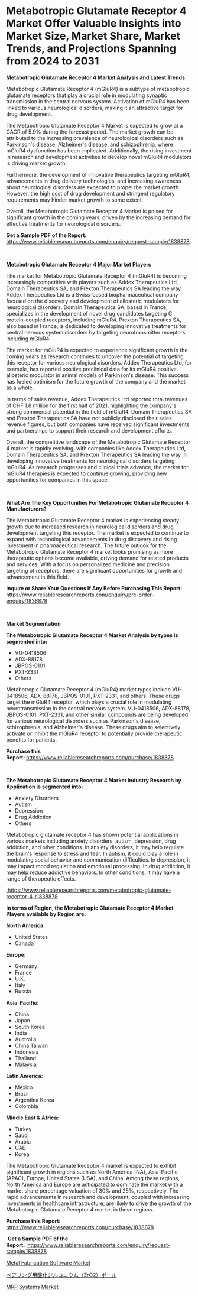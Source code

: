 <p><h1>Metabotropic Glutamate Receptor 4 Market Offer Valuable Insights into Market Size, Market Share, Market Trends, and Projections Spanning from 2024 to 2031</h1></p><p><strong>Metabotropic Glutamate Receptor 4 Market Analysis and Latest Trends</strong></p>
<p><p>Metabotropic Glutamate Receptor 4 (mGluR4) is a subtype of metabotropic glutamate receptors that play a crucial role in modulating synaptic transmission in the central nervous system. Activation of mGluR4 has been linked to various neurological disorders, making it an attractive target for drug development.</p><p>The Metabotropic Glutamate Receptor 4 Market is expected to grow at a CAGR of 5.9% during the forecast period. The market growth can be attributed to the increasing prevalence of neurological disorders such as Parkinson's disease, Alzheimer's disease, and schizophrenia, where mGluR4 dysfunction has been implicated. Additionally, the rising investment in research and development activities to develop novel mGluR4 modulators is driving market growth.</p><p>Furthermore, the development of innovative therapeutics targeting mGluR4, advancements in drug delivery technologies, and increasing awareness about neurological disorders are expected to propel the market growth. However, the high cost of drug development and stringent regulatory requirements may hinder market growth to some extent.</p><p>Overall, the Metabotropic Glutamate Receptor 4 Market is poised for significant growth in the coming years, driven by the increasing demand for effective treatments for neurological disorders.</p></p>
<p><strong>Get a Sample PDF of the Report:&nbsp;</strong> <a href="https://www.reliableresearchreports.com/enquiry/request-sample/1838878">https://www.reliableresearchreports.com/enquiry/request-sample/1838878</a></p>
<p>&nbsp;</p>
<p><strong>Metabotropic Glutamate Receptor 4 Major Market Players</strong></p>
<p><p>The market for Metabotropic Glutamate Receptor 4 (mGluR4) is becoming increasingly competitive with players such as Addex Therapeutics Ltd, Domain Therapeutics SA, and Prexton Therapeutics SA leading the way. Addex Therapeutics Ltd is a Swiss-based biopharmaceutical company focused on the discovery and development of allosteric modulators for neurological disorders. Domain Therapeutics SA, based in France, specializes in the development of novel drug candidates targeting G protein-coupled receptors, including mGluR4. Prexton Therapeutics SA, also based in France, is dedicated to developing innovative treatments for central nervous system disorders by targeting neurotransmitter receptors, including mGluR4.</p><p>The market for mGluR4 is expected to experience significant growth in the coming years as research continues to uncover the potential of targeting this receptor for various neurological disorders. Addex Therapeutics Ltd, for example, has reported positive preclinical data for its mGluR4 positive allosteric modulator in animal models of Parkinson's disease. This success has fueled optimism for the future growth of the company and the market as a whole.</p><p>In terms of sales revenue, Addex Therapeutics Ltd reported total revenues of CHF 1.8 million for the first half of 2021, highlighting the company's strong commercial potential in the field of mGluR4. Domain Therapeutics SA and Prexton Therapeutics SA have not publicly disclosed their sales revenue figures, but both companies have received significant investments and partnerships to support their research and development efforts.</p><p>Overall, the competitive landscape of the Metabotropic Glutamate Receptor 4 market is rapidly evolving, with companies like Addex Therapeutics Ltd, Domain Therapeutics SA, and Prexton Therapeutics SA leading the way in developing innovative treatments for neurological disorders targeting mGluR4. As research progresses and clinical trials advance, the market for mGluR4 therapies is expected to continue growing, providing new opportunities for companies in this space.</p></p>
<p>&nbsp;</p>
<p><strong>What Are The Key Opportunities For Metabotropic Glutamate Receptor 4 Manufacturers?</strong></p>
<p><p>The Metabotropic Glutamate Receptor 4 market is experiencing steady growth due to increased research in neurological disorders and drug development targeting this receptor. The market is expected to continue to expand with technological advancements in drug discovery and rising investment in pharmaceutical research. The future outlook for the Metabotropic Glutamate Receptor 4 market looks promising as more therapeutic options become available, driving demand for related products and services. With a focus on personalized medicine and precision targeting of receptors, there are significant opportunities for growth and advancement in this field.</p></p>
<p><strong>Inquire or Share Your Questions If Any Before Purchasing This Report:</strong> <a href="https://www.reliableresearchreports.com/enquiry/pre-order-enquiry/1838878">https://www.reliableresearchreports.com/enquiry/pre-order-enquiry/1838878</a></p>
<p>&nbsp;</p>
<p><strong>Market Segmentation</strong></p>
<p><strong>The Metabotropic Glutamate Receptor 4 Market Analysis by types is segmented into:</strong></p>
<p><ul><li>VU-0418506</li><li>ADX-88178</li><li>JBPOS-0101</li><li>PXT-2331</li><li>Others</li></ul></p>
<p><p>Metabotropic Glutamate Receptor 4 (mGluR4) market types include VU-0418506, ADX-88178, JBPOS-0101, PXT-2331, and others. These drugs target the mGluR4 receptor, which plays a crucial role in modulating neurotransmission in the central nervous system. VU-0418506, ADX-88178, JBPOS-0101, PXT-2331, and other similar compounds are being developed for various neurological disorders such as Parkinson's disease, schizophrenia, and Alzheimer's disease. These drugs aim to selectively activate or inhibit the mGluR4 receptor to potentially provide therapeutic benefits for patients.</p></p>
<p><strong>Purchase this Report:&nbsp;</strong><a href="https://www.reliableresearchreports.com/purchase/1838878">https://www.reliableresearchreports.com/purchase/1838878</a></p>
<p>&nbsp;</p>
<p><strong>The Metabotropic Glutamate Receptor 4 Market Industry Research by Application is segmented into:</strong></p>
<p><ul><li>Anxiety Disorders</li><li>Autism</li><li>Depression</li><li>Drug Addiction</li><li>Others</li></ul></p>
<p><p>Metabotropic glutamate receptor 4 has shown potential applications in various markets including anxiety disorders, autism, depression, drug addiction, and other conditions. In anxiety disorders, it may help regulate the brain's response to stress and fear. In autism, it could play a role in modulating social behavior and communication difficulties. In depression, it may impact mood regulation and emotional processing. In drug addiction, it may help reduce addictive behaviors. In other conditions, it may have a range of therapeutic effects.</p></p>
<p><a href="https://www.reliableresearchreports.com/metabotropic-glutamate-receptor-4-r1838878">&nbsp;https://www.reliableresearchreports.com/metabotropic-glutamate-receptor-4-r1838878</a></p>
<p><strong>In terms of Region, the Metabotropic Glutamate Receptor 4 Market Players available by Region are:</strong></p>
<p>
    <p> <strong> North America: </strong>
        <ul>
            <li>United States</li>
            <li>Canada</li>
        </ul>
        </p> 
    <p> <strong> Europe: </strong>
        <ul>
            <li>Germany</li>
            <li>France</li>
            <li>U.K.</li>
            <li>Italy</li>
            <li>Russia</li>
        </ul>
        </p> 
    <p> <strong> Asia-Pacific: </strong>
        <ul>
            <li>China</li>
            <li>Japan</li>
            <li>South Korea</li>
            <li>India</li>
            <li>Australia</li>
            <li>China Taiwan</li>
            <li>Indonesia</li>
            <li>Thailand</li>
            <li>Malaysia</li>
        </ul>
        </p> 
    <p> <strong> Latin America: </strong>
        <ul>
            <li>Mexico</li>
            <li>Brazil</li>
            <li>Argentina Korea</li>
            <li>Colombia</li>
        </ul>
        </p> 
    <p> <strong> Middle East & Africa: </strong>
        <ul>
            <li>Turkey</li>
            <li>Saudi</li>
            <li>Arabia</li>
            <li>UAE</li>
            <li>Korea</li>
        </ul>
    </p>
    </p>
<p><p>The Metabotropic Glutamate Receptor 4 market is expected to exhibit significant growth in regions such as North America (NA), Asia-Pacific (APAC), Europe, United States (USA), and China. Among these regions, North America and Europe are anticipated to dominate the market with a market share percentage valuation of 30% and 25%, respectively. The rapid advancements in research and development, coupled with increasing investments in healthcare infrastructure, are likely to drive the growth of the Metabotropic Glutamate Receptor 4 market in these regions.</p></p>
<p><strong>Purchase this Report: </strong><a href="https://www.reliableresearchreports.com/purchase/1838878">https://www.reliableresearchreports.com/purchase/1838878</a></p>
<p>&nbsp;<strong>Get a Sample PDF of the Report:&nbsp;&nbsp;</strong><a href="https://www.reliableresearchreports.com/enquiry/request-sample/1838878">https://www.reliableresearchreports.com/enquiry/request-sample/1838878</a></p>
<p><strong></strong></p>
<p><p><a href="https://github.com/fauzi1101fauzi/Market-Research-Report-List-1/blob/main/metal-fabrication-software-market.md">Metal Fabrication Software Market</a></p><p><a href="https://github.com/oqoeusbvpadwjs08/Market-Research-Report-List-3/blob/main/5386447179223.md">ベアリング用酸化ジルコニウム（ZrO2）ボール</a></p><p><a href="https://github.com/isharif044/Market-Research-Report-List-1/blob/main/mrp-systems-market.md">MRP Systems Market</a></p></p>